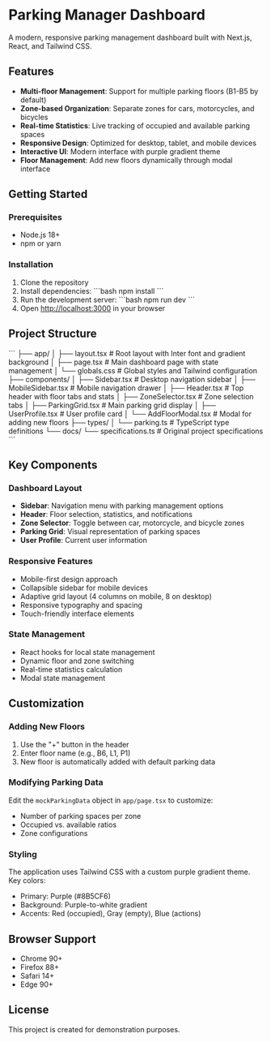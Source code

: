 # Parking Manager Dashboard

A modern, responsive parking management dashboard built with Next.js, React, and Tailwind CSS.

## Features

- **Multi-floor Management**: Support for multiple parking floors (B1-B5 by default)
- **Zone-based Organization**: Separate zones for cars, motorcycles, and bicycles
- **Real-time Statistics**: Live tracking of occupied and available parking spaces
- **Responsive Design**: Optimized for desktop, tablet, and mobile devices
- **Interactive UI**: Modern interface with purple gradient theme
- **Floor Management**: Add new floors dynamically through modal interface

## Getting Started

### Prerequisites

- Node.js 18+ 
- npm or yarn

### Installation

1. Clone the repository
2. Install dependencies:
   \`\`\`bash
   npm install
   \`\`\`
3. Run the development server:
   \`\`\`bash
   npm run dev
   \`\`\`
4. Open [http://localhost:3000](http://localhost:3000) in your browser

## Project Structure

\`\`\`
├── app/
│   ├── layout.tsx          # Root layout with Inter font and gradient background
│   ├── page.tsx            # Main dashboard page with state management
│   └── globals.css         # Global styles and Tailwind configuration
├── components/
│   ├── Sidebar.tsx         # Desktop navigation sidebar
│   ├── MobileSidebar.tsx   # Mobile navigation drawer
│   ├── Header.tsx          # Top header with floor tabs and stats
│   ├── ZoneSelector.tsx    # Zone selection tabs
│   ├── ParkingGrid.tsx     # Main parking grid display
│   ├── UserProfile.tsx     # User profile card
│   └── AddFloorModal.tsx   # Modal for adding new floors
├── types/
│   └── parking.ts          # TypeScript type definitions
└── docs/
    └── specifications.ts   # Original project specifications
\`\`\`

## Key Components

### Dashboard Layout
- **Sidebar**: Navigation menu with parking management options
- **Header**: Floor selection, statistics, and notifications
- **Zone Selector**: Toggle between car, motorcycle, and bicycle zones
- **Parking Grid**: Visual representation of parking spaces
- **User Profile**: Current user information

### Responsive Features
- Mobile-first design approach
- Collapsible sidebar for mobile devices
- Adaptive grid layout (4 columns on mobile, 8 on desktop)
- Responsive typography and spacing
- Touch-friendly interface elements

### State Management
- React hooks for local state management
- Dynamic floor and zone switching
- Real-time statistics calculation
- Modal state management

## Customization

### Adding New Floors
1. Use the "+" button in the header
2. Enter floor name (e.g., B6, L1, P1)
3. New floor is automatically added with default parking data

### Modifying Parking Data
Edit the `mockParkingData` object in `app/page.tsx` to customize:
- Number of parking spaces per zone
- Occupied vs. available ratios
- Zone configurations

### Styling
The application uses Tailwind CSS with a custom purple gradient theme. Key colors:
- Primary: Purple (#8B5CF6)
- Background: Purple-to-white gradient
- Accents: Red (occupied), Gray (empty), Blue (actions)

## Browser Support

- Chrome 90+
- Firefox 88+
- Safari 14+
- Edge 90+

## License

This project is created for demonstration purposes.
